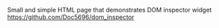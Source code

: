 Small and simple HTML page that demonstrates DOM inspector widget
https://github.com/Doc5696/dom_inspector